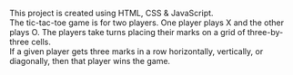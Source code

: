 This project is created using HTML, CSS & JavaScript.<br>
The tic-tac-toe game is for two players. One player plays X and the other plays O. The players take turns placing their marks on a grid of three-by-three cells.<br>
If a given player gets three marks in a row horizontally, vertically, or diagonally, then that player wins the game.
